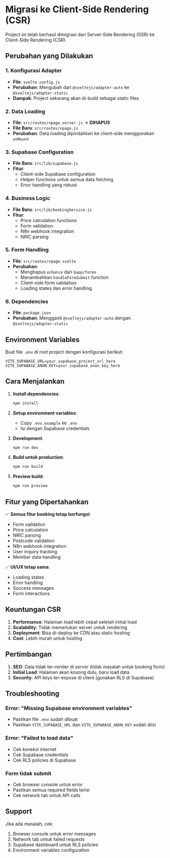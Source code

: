# Migrasi ke Client-Side Rendering (CSR)

Project ini telah berhasil dimigrasi dari Server-Side Rendering (SSR) ke Client-Side Rendering (CSR).

## Perubahan yang Dilakukan

### 1. Konfigurasi Adapter
- **File**: `svelte.config.js`
- **Perubahan**: Mengubah dari `@sveltejs/adapter-auto` ke `@sveltejs/adapter-static`
- **Dampak**: Project sekarang akan di-build sebagai static files

### 2. Data Loading
- **File**: `src/routes/+page.server.js` → **DIHAPUS**
- **File Baru**: `src/routes/+page.js`
- **Perubahan**: Data loading dipindahkan ke client-side menggunakan `onMount`

### 3. Supabase Configuration
- **File Baru**: `src/lib/supabase.js`
- **Fitur**: 
  - Client-side Supabase configuration
  - Helper functions untuk semua data fetching
  - Error handling yang robust

### 4. Business Logic
- **File Baru**: `src/lib/bookingService.js`
- **Fitur**:
  - Price calculation functions
  - Form validation
  - N8n webhook integration
  - NRIC parsing

### 5. Form Handling
- **File**: `src/routes/+page.svelte`
- **Perubahan**:
  - Menghapus `enhance` dari `$app/forms`
  - Menambahkan `handleFormSubmit` function
  - Client-side form validation
  - Loading states dan error handling

### 6. Dependencies
- **File**: `package.json`
- **Perubahan**: Mengganti `@sveltejs/adapter-auto` dengan `@sveltejs/adapter-static`

## Environment Variables

Buat file `.env` di root project dengan konfigurasi berikut:

```env
VITE_SUPABASE_URL=your_supabase_project_url_here
VITE_SUPABASE_ANON_KEY=your_supabase_anon_key_here
```

## Cara Menjalankan

1. **Install dependencies**:
   ```bash
   npm install
   ```

2. **Setup environment variables**:
   - Copy `.env.example` ke `.env`
   - Isi dengan Supabase credentials

3. **Development**:
   ```bash
   npm run dev
   ```

4. **Build untuk production**:
   ```bash
   npm run build
   ```

5. **Preview build**:
   ```bash
   npm run preview
   ```

## Fitur yang Dipertahankan

✅ **Semua fitur booking tetap berfungsi**:
- Form validation
- Price calculation
- NRIC parsing
- Postcode validation
- N8n webhook integration
- User inquiry tracking
- Member data handling

✅ **UI/UX tetap sama**:
- Loading states
- Error handling
- Success messages
- Form interactions

## Keuntungan CSR

1. **Performance**: Halaman load lebih cepat setelah initial load
2. **Scalability**: Tidak memerlukan server untuk rendering
3. **Deployment**: Bisa di-deploy ke CDN atau static hosting
4. **Cost**: Lebih murah untuk hosting

## Pertimbangan

1. **SEO**: Data tidak ter-render di server (tidak masalah untuk booking form)
2. **Initial Load**: Halaman akan kosong dulu, baru load data
3. **Security**: API keys ter-expose di client (gunakan RLS di Supabase)

## Troubleshooting

### Error: "Missing Supabase environment variables"
- Pastikan file `.env` sudah dibuat
- Pastikan `VITE_SUPABASE_URL` dan `VITE_SUPABASE_ANON_KEY` sudah diisi

### Error: "Failed to load data"
- Cek koneksi internet
- Cek Supabase credentials
- Cek RLS policies di Supabase

### Form tidak submit
- Cek browser console untuk error
- Pastikan semua required fields terisi
- Cek network tab untuk API calls

## Support

Jika ada masalah, cek:
1. Browser console untuk error messages
2. Network tab untuk failed requests
3. Supabase dashboard untuk RLS policies
4. Environment variables configuration

